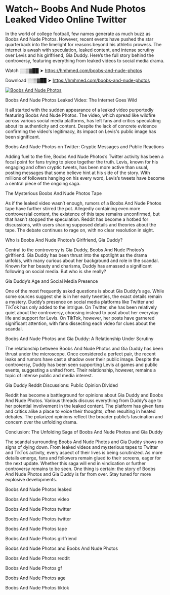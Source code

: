 # Watch~ Boobs And Nude Photos Leaked Video Online Twitter

In the world of college football, few names generate as much buzz as Boobs And Nude Photos. However, recent events have pushed the star quarterback into the limelight for reasons beyond his athletic prowess. The internet is awash with speculation, leaked content, and intense scrutiny over Levis and his girlfriend, Gia Duddy. Here’s the full story behind the controversy, featuring everything from leaked videos to social media drama.

Watch ░░▒▓██ ➤ https://hmhmed.com/boobs-and-nude-photos

Download ░░▒▓██ ➤ https://hmhmed.com/boobs-and-nude-photos

[![Boobs And Nude Photos](https://i.imgur.com/dJHk4Zq.gif)](https://hmhmed.com/boobs-and-nude-photos)

Boobs And Nude Photos Leaked Video: The Internet Goes Wild

It all started with the sudden appearance of a leaked video purportedly featuring Boobs And Nude Photos. The video, which spread like wildfire across various social media platforms, has left fans and critics speculating about its authenticity and content. Despite the lack of concrete evidence confirming the video's legitimacy, its impact on Levis's public image has been significant.

Boobs And Nude Photos on Twitter: Cryptic Messages and Public Reactions

Adding fuel to the fire, Boobs And Nude Photos’s Twitter activity has been a focal point for fans trying to piece together the truth. Levis, known for his engaging and often cryptic tweets, has been more active than usual, posting messages that some believe hint at his side of the story. With millions of followers hanging on his every word, Levis’s tweets have become a central piece of the ongoing saga.

The Mysterious Boobs And Nude Photos Tape

As if the leaked video wasn’t enough, rumors of a Boobs And Nude Photos tape have further stirred the pot. Allegedly containing even more controversial content, the existence of this tape remains unconfirmed, but that hasn’t stopped the speculation. Reddit has become a hotbed for discussions, with users sharing supposed details and theories about the tape. The debate continues to rage on, with no clear resolution in sight.

Who is Boobs And Nude Photos’s Girlfriend, Gia Duddy?

Central to the controversy is Gia Duddy, Boobs And Nude Photos’s girlfriend. Gia Duddy has been thrust into the spotlight as the drama unfolds, with many curious about her background and role in the scandal. Known for her beauty and charisma, Duddy has amassed a significant following on social media. But who is she really?

Gia Duddy’s Age and Social Media Presence

One of the most frequently asked questions is about Gia Duddy’s age. While some sources suggest she is in her early twenties, the exact details remain a mystery. Duddy’s presence on social media platforms like Twitter and TikTok has only added to the intrigue. On Twitter, she has been relatively quiet about the controversy, choosing instead to post about her everyday life and support for Levis. On TikTok, however, her posts have garnered significant attention, with fans dissecting each video for clues about the scandal.

Boobs And Nude Photos and Gia Duddy: A Relationship Under Scrutiny

The relationship between Boobs And Nude Photos and Gia Duddy has been thrust under the microscope. Once considered a perfect pair, the recent leaks and rumors have cast a shadow over their public image. Despite the controversy, Duddy has been seen supporting Levis at games and public events, suggesting a united front. Their relationship, however, remains a topic of intense public and media interest.

Gia Duddy Reddit Discussions: Public Opinion Divided

Reddit has become a battleground for opinions about Gia Duddy and Boobs And Nude Photos. Various threads discuss everything from Duddy’s age to her potential involvement in the leaked content. The platform has given fans and critics alike a place to voice their thoughts, often resulting in heated debates. The polarized opinions reflect the broader public’s fascination and concern over the unfolding drama.

Conclusion: The Unfolding Saga of Boobs And Nude Photos and Gia Duddy

The scandal surrounding Boobs And Nude Photos and Gia Duddy shows no signs of dying down. From leaked videos and mysterious tapes to Twitter and TikTok activity, every aspect of their lives is being scrutinized. As more details emerge, fans and followers remain glued to their screens, eager for the next update. Whether this saga will end in vindication or further controversy remains to be seen. One thing is certain: the story of Boobs And Nude Photos and Gia Duddy is far from over. Stay tuned for more explosive developments.

Boobs And Nude Photos leaked

Boobs And Nude Photos video

Boobs And Nude Photos twitter

Boobs And Nude Photos twitter

Boobs And Nude Photos tape

Boobs And Nude Photos girlfriend

Boobs And Nude Photos and Boobs And Nude Photos

Boobs And Nude Photos reddit

Boobs And Nude Photos gf

Boobs And Nude Photos age

Boobs And Nude Photos tiktok